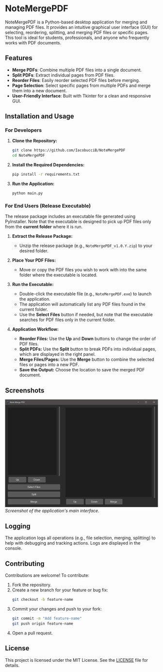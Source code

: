 # NoteMergePDF

NoteMergePDF is a Python-based desktop application for merging and managing PDF files. It provides an intuitive graphical user interface (GUI) for selecting, reordering, splitting, and merging PDF files or specific pages. This tool is ideal for students, professionals, and anyone who frequently works with PDF documents.

## Features

- **Merge PDFs**: Combine multiple PDF files into a single document.
- **Split PDFs**: Extract individual pages from PDF files.
- **Reorder Files**: Easily reorder selected PDF files before merging.
- **Page Selection**: Select specific pages from multiple PDFs and merge them into a new document.
- **User-Friendly Interface**: Built with Tkinter for a clean and responsive GUI.

## Installation and Usage

### For Developers

1. **Clone the Repository:**
   ```bash
   git clone https://github.com/IacobucciB/NoteMergePDF
   cd NoteMergePDF
   ```

2. **Install the Required Dependencies:**
   ```bash
   pip install -r requirements.txt
   ```

3. **Run the Application:**
   ```bash
   python main.py
   ```

### For End Users (Release Executable)

The release package includes an executable file generated using PyInstaller. Note that the executable is designed to pick up PDF files only from the **current folder** where it is run.

1. **Extract the Release Package:**
   - Unzip the release package (e.g., `NoteMergePDF_v1.0.Y.zip`) to your desired folder.

2. **Place Your PDF Files:**
   - Move or copy the PDF files you wish to work with into the same folder where the executable is located.

3. **Run the Executable:**
   - Double-click the executable file (e.g., `NoteMergePDF.exe`) to launch the application.
   - The application will automatically list any PDF files found in the current folder.
   - Use the **Select Files** button if needed, but note that the executable searches for PDF files only in the current folder.

4. **Application Workflow:**
   - **Reorder Files:** Use the **Up** and **Down** buttons to change the order of PDF files.
   - **Split PDFs:** Use the **Split** button to break PDFs into individual pages, which are displayed in the right panel.
   - **Merge Files/Pages:** Use the **Merge** button to combine the selected files or pages into a new PDF.
   - **Save the Output:** Choose the location to save the merged PDF document.

## Screenshots

![Main Interface](NoteMergePDF.png)  
*Screenshot of the application's main interface.*

## Logging

The application logs all operations (e.g., file selection, merging, splitting) to help with debugging and tracking actions. Logs are displayed in the console.

## Contributing

Contributions are welcome! To contribute:

1. Fork the repository.
2. Create a new branch for your feature or bug fix:
   ```bash
   git checkout -b feature-name
   ```
3. Commit your changes and push to your fork:
   ```bash
   git commit -m "Add feature-name"
   git push origin feature-name
   ```
4. Open a pull request.

## License

This project is licensed under the MIT License. See the [LICENSE](LICENSE) file for details.


